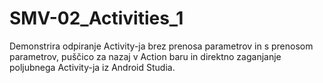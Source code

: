 # SMV-02_Activities_1
Demonstrira odpiranje Activity-ja brez prenosa parametrov in s prenosom parametrov, puščico za nazaj v Action baru in direktno zaganjanje poljubnega Activity-ja iz Android Studia.
